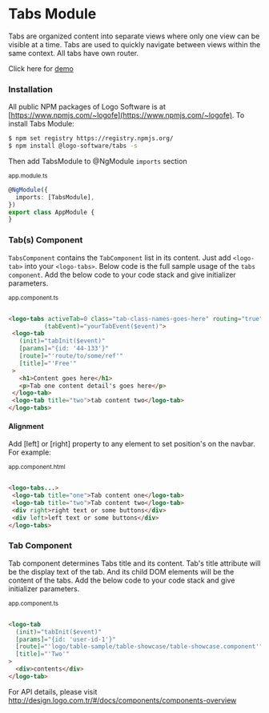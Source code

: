 # Tabs Module

Tabs are organized content into separate views where only one view can be visible at a time. Tabs are used to quickly navigate between views within the same context.
All tabs have own router.

Click here for [demo](http://design.logo.com.tr/#/docs/components/tabs-module#tabsmodule)

### Installation

All public NPM packages of Logo Software is at [https://www.npmjs.com/~logofe](https://www.npmjs.com/~logofe). To
install Tabs Module:

```bash
$ npm set registry https://registry.npmjs.org/
$ npm install @logo-software/tabs -s
```

Then add TabsModule to @NgModule `imports` section

<sub>app.module.ts</sub>

```typescript
@NgModule({
  imports: [TabsModule],
})
export class AppModule {
}
```

### Tab(s) Component

`TabsComponent` contains the `TabComponent` list in its content. Just add `<logo-tab>` into your `<logo-tabs>`. Below
code is the full sample usage of the `tabs component`. Add the below code to your code stack and give initializer parameters.

<sub>app.component.ts</sub>

 ```html

<logo-tabs activeTab=0 class="tab-class-names-goes-here" routing="true" (change)="yourChangeTrigger($event)"
           (tabEvent)="yourTabEvent($event)">
  <logo-tab
    (init)="tabInit($event)"
    [params]="{id: '44-133'}"
    [route]="'route/to/some/ref'"
    [title]="'Free'"
  >
    <h1>Content goes here</h1>
    <p>Tab one content detail's goes here</p>
  </logo-tab>
  <logo-tab title="two">tab content two</logo-tab>
</logo-tabs>
 ```

#### Alignment

Add [left] or [right] property to any element to set position's on the navbar. For example:

<sub>app.component.html</sub>

 ```html

<logo-tabs...>
  <logo-tab title="one">Tab content one</logo-tab>
  <logo-tab title="two">Tab content two</logo-tab>
  <div right>right text or some buttons</div>
  <div left>left text or some buttons</div>
</logo-tabs>
 ```

### Tab Component

Tab component determines Tabs title and its content. Tab's title attribute will be the display text of the tab. And its
child DOM elements will be the content of the tabs. Add the below code to your code stack and give initializer parameters.

<sub>app.component.ts</sub>

```html

<logo-tab
  (init)="tabInit($event)"
  [params]="{id: 'user-id-1'}"
  [route]="'logo/table-sample/table-showcase/table-showcase.component'"
  [title]="'Two'"
>
  <div>contents</div>
</logo-tab>
```

For API details, please visit http://design.logo.com.tr/#/docs/components/components-overview
